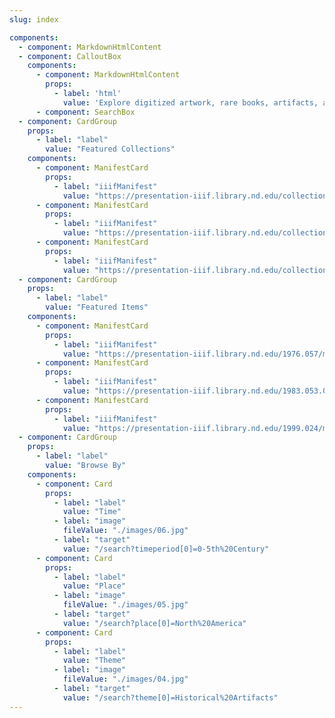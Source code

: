 ```yaml
---
slug: index

components:
  - component: MarkdownHtmlContent
  - component: CalloutBox
    components:
      - component: MarkdownHtmlContent
        props:
          - label: 'html'
            value: 'Explore digitized artwork, rare books, artifacts, and archival materials from the University of Notre Dame.'
      - component: SearchBox
  - component: CardGroup
    props:
      - label: "label"
        value: "Featured Collections"
    components:
      - component: ManifestCard
        props:
          - label: "iiifManifest"
            value: "https://presentation-iiif.library.nd.edu/collection/le-rossignol"
      - component: ManifestCard
        props:
          - label: "iiifManifest"
            value: "https://presentation-iiif.library.nd.edu/collection/theophilus"
      - component: ManifestCard
        props:
          - label: "iiifManifest"
            value: "https://presentation-iiif.library.nd.edu/collection/dante"
  - component: CardGroup
    props:
      - label: "label"
        value: "Featured Items"
    components:
      - component: ManifestCard
        props:
          - label: "iiifManifest"
            value: "https://presentation-iiif.library.nd.edu/1976.057/manifest"
      - component: ManifestCard
        props:
          - label: "iiifManifest"
            value: "https://presentation-iiif.library.nd.edu/1983.053.002/manifest"
      - component: ManifestCard
        props:
          - label: "iiifManifest"
            value: "https://presentation-iiif.library.nd.edu/1999.024/manifest"
  - component: CardGroup
    props:
      - label: "label"
        value: "Browse By"
    components:
      - component: Card
        props:
          - label: "label"
            value: "Time"
          - label: "image"
            fileValue: "./images/06.jpg"
          - label: "target"
            value: "/search?timeperiod[0]=0-5th%20Century"
      - component: Card
        props:
          - label: "label"
            value: "Place"
          - label: "image"
            fileValue: "./images/05.jpg"
          - label: "target"
            value: "/search?place[0]=North%20America"
      - component: Card
        props:
          - label: "label"
            value: "Theme"
          - label: "image"
            fileValue: "./images/04.jpg"
          - label: "target"
            value: "/search?theme[0]=Historical%20Artifacts"
---
```

